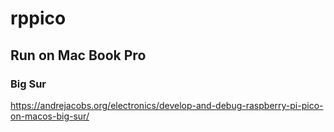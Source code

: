 # rppico


## Run on Mac Book Pro

### Big Sur
https://andrejacobs.org/electronics/develop-and-debug-raspberry-pi-pico-on-macos-big-sur/


